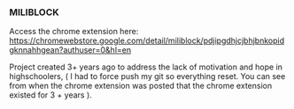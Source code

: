 ### MILIBLOCK 


Access the chrome extension here: 
https://chromewebstore.google.com/detail/miliblock/pdjipgdhjcjbhjbnkopidgknnahhgean?authuser=0&hl=en


Project created 3+ years ago to address the lack of motivation and hope in highschoolers, ( I had to force push my git so everything reset.  You can see from when the chrome extension was posted that the chrome extension existed for 3 + years ).
